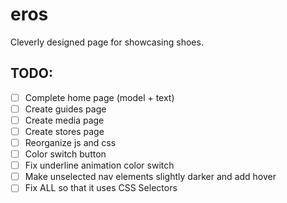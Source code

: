 # eros
Cleverly designed page for showcasing shoes.

## TODO:
- [ ] Complete home page (model + text)
- [ ] Create guides page
- [ ] Create media page
- [ ] Create stores page
- [ ] Reorganize js and css
- [ ] Color switch button
- [ ] Fix underline animation color switch
- [ ] Make unselected nav elements slightly darker and add hover
- [ ] Fix ALL so that it uses CSS Selectors